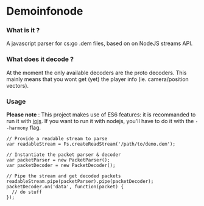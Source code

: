 # Demoinfonode

### What is it ?
A javascript parser for cs:go .dem files, based on on NodeJS streams API.

### What does it decode ?
At the moment the only available decoders are the proto decoders.
This mainly means that you wont get (yet) the player info (ie. camera/position vectors).

### Usage

**Please note** : This project makes use of ES6 features: it is recommanded to run it with [iojs](https://iojs.org). If you want to run it with nodejs, you'll have to do it with the `--harmony` flag.


```
// Provide a readable stream to parse
var readableStream = Fs.createReadStream('/path/to/demo.dem');

// Instantiate the packet parser & decoder
var packetParser = new PacketParser();
var packetDecoder = new PacketDecoder();

// Pipe the stream and get decoded packets
readableStream.pipe(packetParser).pipe(packetDecoder);
packetDecoder.on('data', function(packet) {
  // do stuff
});
```